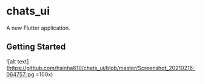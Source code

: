 # chats_ui

A new Flutter application.

## Getting Started

![alt text](https://github.com/hsinha610/chats_ui/blob/master/Screenshot_20210216-064757.jpg =100x)
